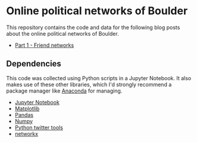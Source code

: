 # Online political networks of Boulder

This repository contains the code and data for the following blog posts about the online political networks of Boulder.

* [Part 1 - Friend networks](https://medium.com/@bkeegan/online-political-networks-of-boulder-part-i-friend-networks-6be252f53fdb)

## Dependencies
This code was collected using Python scripts in a Jupyter Notebook. It also makes use of these other libraries, which I'd strongly recommend a package manager like [Anaconda](https://www.anaconda.com/products/individual) for managing.

* [Jupyter Notebook](https://jupyter.org/)
* [Matplotlib](https://matplotlib.org/)
* [Pandas](https://pandas.pydata.org/)
* [Numpy](https://numpy.org/)
* [Python twitter tools](https://mike.verdone.ca/twitter/)
* [networkx](https://networkx.org/)